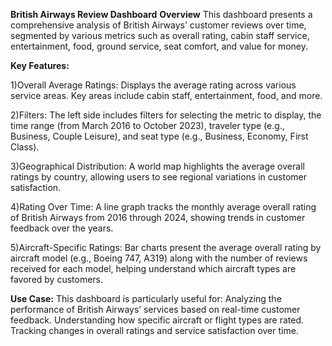 **British Airways Review Dashboard**
**Overview**
This dashboard presents a comprehensive analysis of British Airways' customer reviews over time, segmented by various metrics such as overall rating, cabin staff service, entertainment, food, ground service, seat comfort, and value for money.

**Key Features:**

1)Overall Average Ratings:
Displays the average rating across various service areas.
Key areas include cabin staff, entertainment, food, and more.

2)Filters:
The left side includes filters for selecting the metric to display, the time range (from March 2016 to October 2023), traveler type (e.g., Business, Couple Leisure), and seat type (e.g., Business, Economy, First Class).

3)Geographical Distribution:
A world map highlights the average overall ratings by country, allowing users to see regional variations in customer satisfaction.

4)Rating Over Time:
A line graph tracks the monthly average overall rating of British Airways from 2016 through 2024, showing trends in customer feedback over the years.

5)Aircraft-Specific Ratings:
Bar charts present the average overall rating by aircraft model (e.g., Boeing 747, A319) along with the number of reviews received for each model, helping understand which aircraft types are favored by customers.

**Use Case:**
This dashboard is particularly useful for:
Analyzing the performance of British Airways’ services based on real-time customer feedback.
Understanding how specific aircraft or flight types are rated.
Tracking changes in overall ratings and service satisfaction over time.

